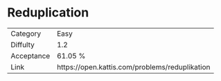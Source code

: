 # Reduplication

<table>
    <tr>
        <td>Category</td>
        <td>Easy</td>
    </tr>
    <tr>
        <td>Diffulty</td>
        <td>1.2</td>
    </tr>
    <tr>
        <td>Acceptance</td>
        <td>61.05 %</td>
    </tr>
    <tr>
        <td>Link</td>
        <td>https://open.kattis.com/problems/reduplikation</td>
    </tr>
</table>